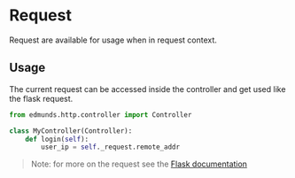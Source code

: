 
# Request

Request are available for usage when in request context.


## Usage

The current request can be accessed inside the controller and get used
like the flask request.

```python
from edmunds.http.controller import Controller

class MyController(Controller):
    def login(self):
        user_ip = self._request.remote_addr
```

> Note: for more on the request see the [Flask documentation](http://flask.pocoo.org/docs/0.12/api/#flask.Request)
